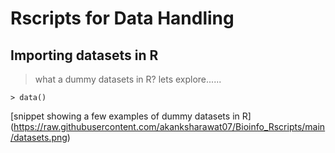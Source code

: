# Rscripts for Data Handling
## Importing datasets in R
> what a dummy datasets in R? lets explore......
```
> data()
```
[snippet showing a few examples of dummy datasets in R] (https://raw.githubusercontent.com/akanksharawat07/Bioinfo_Rscripts/main/datasets.png)
